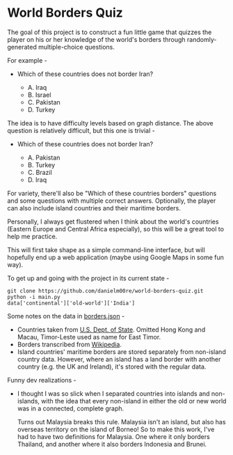 # World Borders Quiz

The goal of this project is to construct a fun little game that quizzes the player on his or her knowledge of the world's borders through randomly-generated multiple-choice questions.

For example -

* Which of these countries does not border Iran?

    * A. Iraq
    * B. Israel
    * C. Pakistan
    * D. Turkey

The idea is to have difficulty levels based on graph distance. The above question is relatively difficult, but this one is trivial -

* Which of these countries does not border Iran?

    * A. Pakistan
    * B. Turkey
    * C. Brazil
    * D. Iraq

For variety, there'll also be "Which of these countries borders" questions and some questions with multiple correct answers. Optionally, the player can also include island countries and their maritime borders.

Personally, I always get flustered when I think about the world's countries (Eastern Europe and Central Africa especially), so this will be a great tool to help me practice.

This will first take shape as a simple command-line interface, but will hopefully end up a web application (maybe using Google Maps in some fun way).

To get up and going with the project in its current state -

```
git clone https://github.com/danielm00re/world-borders-quiz.git
python -i main.py
data['continental']['old-world']['India']
```

Some notes on the data in [borders.json](/borders.json) -

* Countries taken from [U.S. Dept. of State](https://www.state.gov/misc/list/index.htm). Omitted Hong Kong and Macau, Timor-Leste used as name for East Timor.
* Borders transcribed from [Wikipedia](https://en.wikipedia.org/wiki/List_of_countries_and_territories_by_land_and_maritime_borders).
* Island countries' maritime borders are stored separately from non-island country data. However, where an island has a land border with another country (e.g. the UK and Ireland), it's stored with the regular data.

Funny dev realizations -

* I thought I was so slick when I separated countries into islands and non-islands, with the idea that every non-island in either the old or new world was in a connected, complete graph.

    Turns out Malaysia breaks this rule. Malaysia isn't an island, but also has overseas territory on the island of Borneo! So to make this work, I've had to have two definitions for Malaysia. One where it only borders Thailand, and another where it also borders Indonesia and Brunei.